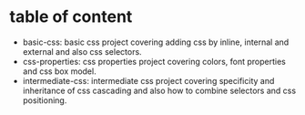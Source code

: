 # table of content
- basic-css: basic css project covering adding css by inline, internal and external and also css selectors.
- css-properties: css properties project covering colors, font properties and css box model.
- intermediate-css: intermediate css project covering specificity and inheritance of css cascading and also how to combine selectors and css positioning.
